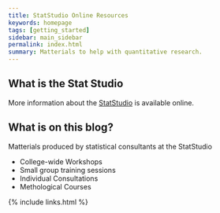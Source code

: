 ```yaml
---
title: StatStudio Online Resources
keywords: homepage
tags: [getting_started]
sidebar: main_sidebar
permalink: index.html
summary: Matterials to help with quantitative research.
---
```


## What is the Stat Studio

More information about the [StatStudio](http://cehs.usu.edu/research/statstudio/index) is available online.

## What is on this blog?

Matterials produced by statistical consultants at the StatStudio

* College-wide Workshops
* Small group training sessions
* Individual Consultations
* Methological Courses


{% include links.html %}
